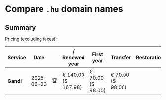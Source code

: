 # Compare `.hu` domain names

## Summary

Pricing (excluding taxes):

| Service | Date |  | / Renewed year | First year | Transfer | Restoration |
|--|--|--|--|--|--|--|
| **Gandi** | 2025-06-23 | 🏆 | € 140.00<br>($ 167.98) | € 70.00<br>($ 98.00) | € 70.00<br>($ 98.00) |  |
